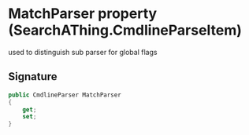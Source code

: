 # MatchParser property (SearchAThing.CmdlineParseItem)
used to distinguish sub parser for global flags

## Signature
```csharp
public CmdlineParser MatchParser
{
    get;
    set;
}
```
